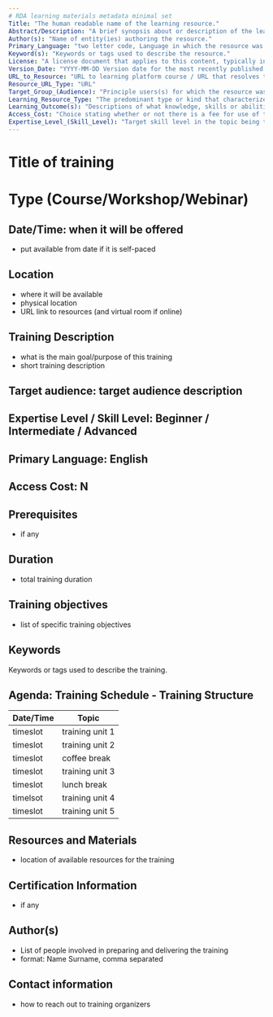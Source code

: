 ```yaml
---
# RDA learning materials metadata minimal set
Title: "The human readable name of the learning resource."
Abstract/Description: "A brief synopsis about or description of the learning resource."
Author(s): "Name of entity(ies) authoring the resource."
Primary_Language: "two letter code, Language in which the resource was originally published or made available."
Keyword(s): "Keywords or tags used to describe the resource."
License: "A license document that applies to this content, typically indicated by URL"
Version_Date: "YYYY-MM-DD Version date for the most recently published or broadcast resource."
URL_to_Resource: "URL to learning platform course / URL that resolves to the learning resource or to a "landing page" for the resource that contains important contextual information including the direct resolvable link to the resource, if applicable. Should be a PID, if possible."
Resource_URL_Type: "URL"
Target_Group_(Audience): "Principle users(s) for which the resource was designed."
Learning_Resource_Type: "The predominant type or kind that characterizes the learning resource."
Learning_Outcome(s): "Descriptions of what knowledge, skills or abilities students should acquire on completion of the resource."
Access_Cost: "Choice stating whether or not there is a fee for use of the resource (CV = Y/N/Maybe with recommendation that further explanation of “Maybe” goes in the Description field"
Expertise_Level_(Skill_Level): "Target skill level in the topic being taught; example values include: beginner, intermediate, advanced"
---
```


# Title of training 
# Type (Course/Workshop/Webinar)

## Date/Time: when it will be offered
- put available from date if it is self-paced

## Location
- where it will be available
- physical location
- URL link to  resources (and virtual room if online)

## Training Description
- what is the main goal/purpose of this training
- short training description

## Target audience: target audience description

## Expertise Level / Skill Level: Beginner / Intermediate / Advanced

## Primary Language: English

## Access Cost: N

## Prerequisites
- if any

## Duration
- total training duration

## Training objectives
- list of specific training objectives

## Keywords
Keywords or tags used to describe the training.

## Agenda: Training Schedule - Training Structure
| Date/Time | Topic             |
|-----------|-------------------|
| timeslot  | training unit 1   |
| timeslot  | training unit 2   |
| timeslot  | coffee break      |
| timeslot  | training unit 3   |
| timeslot  | lunch break       |
| timelsot  | training unit 4   |
| timeslot  | training unit 5   |

## Resources and Materials
- location of available resources for the training

## Certification Information
- if any

## Author(s)
- List of people involved in preparing and delivering the training
- format: Name Surname, comma separated

## Contact information
- how to reach out to training organizers